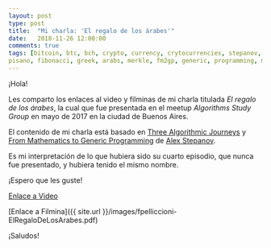 ```yaml
---
layout: post
type: post
title:  "Mi charla: 'El regalo de los árabes'"
date:   2018-11-26 12:00:00
comments: true
tags: [bitcoin, btc, bch, crypto, currency, crytocurrencies, stepanov, knuth, c++, cpp,
pisano, fibonacci, greek, arabs, merkle, fm2gp, generic, programming, math, mathematics]
---
```



¡Hola!

Les comparto los enlaces al video y filminas de mi charla titulada _El regalo de los árabes_, la cual que fue presentada en el meetup _Algorithms Study Group_ en mayo de 2017 en la ciudad de Buenos Aires.

El contenido de mi charla está basado en [Three Algorithmic Journeys](http://stepanovpapers.com/Journeys/Journeys-0.3.pdf) y [From Mathematics to Generic Programming](https://www.amazon.es/Mathematics-Generic-Programming-Alexander-Stepanov/dp/0321942043) de [Alex Stepanov](https://en.wikipedia.org/wiki/Alexander_Stepanov).

Es mi interpretación de lo que hubiera sido su cuarto episodio, que nunca fue presentado, y hubiera tenido el mismo nombre.

¡Espero que les guste!

[Enlace a Video](https://www.youtube.com/watch?v=ZgC6MDh7zJc)

[Enlace a Filmina]({{ site.url }}/images/fpelliccioni-ElRegaloDeLosArabes.pdf)

¡Saludos!
